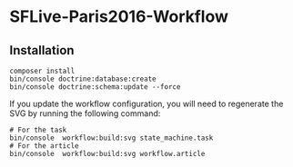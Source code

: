 SFLive-Paris2016-Workflow
=========================

Installation
------------

    composer install
    bin/console doctrine:database:create
    bin/console doctrine:schema:update --force

If you update the workflow configuration, you will need to regenerate the
SVG by running the following command:

    # For the task
    bin/console  workflow:build:svg state_machine.task
    # For the article
    bin/console  workflow:build:svg workflow.article
